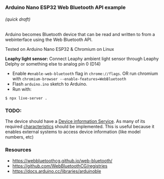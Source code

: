 ### Arduino Nano ESP32 Web Bluetooth API example
###### (quick draft)

Arduino becomes Bluetooth device that can be read and written to from a webinterface using the Web Bluetooth API.

Tested on Arduino Nano ESP32 & Chromium on Linux

**Leaphy light sensor:**
Connect Leaphy ambient light sensor through Leaphy Delphy or something else to analog pin 0 (D14)

* Enable `#enable-web-bluetooth` flag in `chrome://flags`. OR run chromium with `chromium-browser --enable-features=WebBluetooth`
* Flash `arduino.ino` sketch to Arduino.
* Run with:
```shell
$ npx live-server .
```

### TODO:
The device should have a [Device information Service](https://www.bluetooth.com/specifications/specs/dis-1-2/). As many of its required [characteristics](https://www.bluetooth.com/wp-content/uploads/Files/Specification/HTML/DIS_v1.2/out/en/index-en.html#UUID-11cbfd5c-b7fa-3d12-0f0c-3fdbbd2e4efb) should be implemented.
This is useful because it enables external systems to access device information (like model numbers, etc)


### Resources
* https://webbluetoothcg.github.io/web-bluetooth/
* https://github.com/WebBluetoothCG/registries
* https://docs.arduino.cc/libraries/arduinoble
